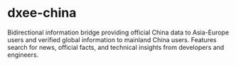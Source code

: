 # dxee-china
Bidirectional information bridge providing official China data to Asia-Europe users and verified global information to mainland China users. Features search for news, official facts, and technical insights from developers and engineers.
